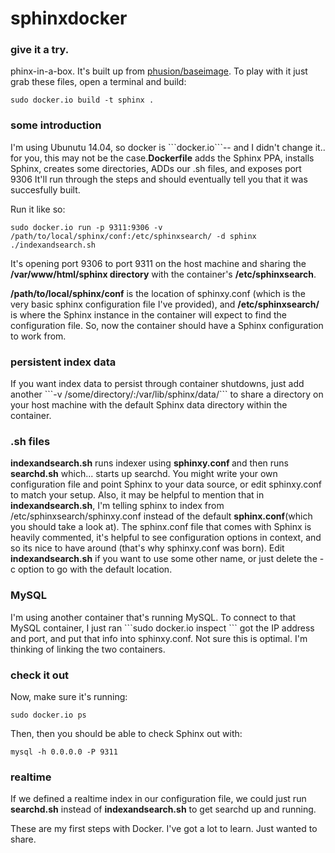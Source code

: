 sphinxdocker
============

<h3>give it a try.</h3>

phinx-in-a-box. It's built up from <a href="https://registry.hub.docker.com/u/phusion/baseimage/">phusion/baseimage</a>. To play with it just grab these files, open a terminal and build:

```
sudo docker.io build -t sphinx . 
```
<h3>some introduction</h3>
I'm using Ubunutu 14.04, so docker is ```docker.io```-- and I didn't change it.. for you, this may not be the case.<strong>Dockerfile</strong>  adds the Sphinx PPA, installs Sphinx, creates some directories, ADDs our .sh files, and exposes port 9306 It'll run through the steps and should eventually tell you that it was succesfully built. 

Run it like so:
```
sudo docker.io run -p 9311:9306 -v /path/to/local/sphinx/conf:/etc/sphinxsearch/ -d sphinx ./indexandsearch.sh
```

It's opening port 9306 to port 9311 on the host machine and sharing the <strong>/var/www/html/sphinx directory</strong> with the container's <strong>/etc/sphinxsearch</strong>. 

<strong>/path/to/local/sphinx/conf</strong> is the location of sphinxy.conf (which is the very basic sphinx configuration file I've provided), and <strong>/etc/sphinxsearch/</strong> is where the Sphinx instance in the container will expect to find the configuration file. So, now the container should have a Sphinx configuration to work from.

<h3>persistent index data</h3>
If you want index data to persist through container shutdowns, just add another ```-v /some/directory/:/var/lib/sphinx/data/``` to share a directory on your host machine with the default Sphinx data directory within the container.

<h3>.sh files</h3>
<strong>indexandsearch.sh</strong> runs indexer using <strong>sphinxy.conf </strong>and then runs <strong>searchd.sh</strong> which... starts up searchd.
You might write your own configuration file and point Sphinx to your data source, or edit sphinxy.conf to match your setup. Also, it may be helpful to mention that in <strong>indexandsearch.sh</strong>, I'm telling sphinx to index from /etc/sphinxsearch/sphinxy.conf instead of the default <strong>sphinx.conf</strong>(which you should take a look at). The sphinx.conf file that comes with Sphinx is heavily commented, it's helpful to see configuration options in context, and so its nice to have around (that's why sphinxy.conf was born). Edit <strong>indexandsearch.sh</strong> if you want to use some other name, or just delete the -c option to go with the default location.

<h3>MySQL</h3>
I'm using another container that's running MySQL.
To connect to that MySQL container, I just ran ```sudo docker.io inspect <container id>``` got the IP address and port, and put that info into sphinxy.conf. Not sure this is optimal. I'm thinking of linking the two containers. 

<h3>check it out</h3>
Now, make sure it's running:

```sudo docker.io ps```

Then, then you should be able to check Sphinx out with:

```mysql -h 0.0.0.0 -P 9311```

<h3>realtime</h3>
If we defined a realtime index in our configuration file, we could just run <strong>searchd.sh</strong> instead of <strong>indexandsearch.sh</strong> to get searchd up and running.

These are my first steps with Docker. I've got a lot to learn. Just wanted to share.

